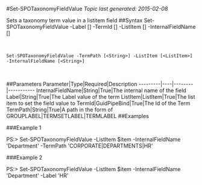 #Set-SPOTaxonomyFieldValue
*Topic last generated: 2015-02-08*

Sets a taxonomy term value in a listitem field
##Syntax
    Set-SPOTaxonomyFieldValue -Label [<String>] -TermId [<GuidPipeBind>] -ListItem [<ListItem>] -InternalFieldName [<String>]

&nbsp;

    Set-SPOTaxonomyFieldValue -TermPath [<String>] -ListItem [<ListItem>] -InternalFieldName [<String>]

&nbsp;

##Parameters
Parameter|Type|Required|Description
---------|----|--------|-----------
InternalFieldName|String|True|The internal name of the field
Label|String|True|The Label value of the term
ListItem|ListItem|True|The list item to set the field value to
TermId|GuidPipeBind|True|The Id of the Term
TermPath|String|True|A path in the form of GROUPLABEL|TERMSETLABEL|TERMLABEL
##Examples

###Example 1
    
PS:> Set-SPOTaxonomyFieldValue -ListItem $item -InternalFieldName 'Department' -TermPath 'CORPORATE|DEPARTMENTS|HR'
    


###Example 2
    
PS:> Set-SPOTaxonomyFieldValue -ListItem $item -InternalFieldName 'Department' -Label 'HR'
    


